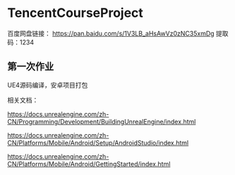 # TencentCourseProject

百度网盘链接：
https://pan.baidu.com/s/1V3LB_aHsAwVz0zNC35xmDg 
提取码：1234 



## 第一次作业

UE4源码编译，安卓项目打包

相关文档：

https://docs.unrealengine.com/zh-CN/Programming/Development/BuildingUnrealEngine/index.html

https://docs.unrealengine.com/zh-CN/Platforms/Mobile/Android/Setup/AndroidStudio/index.html

https://docs.unrealengine.com/zh-CN/Platforms/Mobile/Android/GettingStarted/index.html